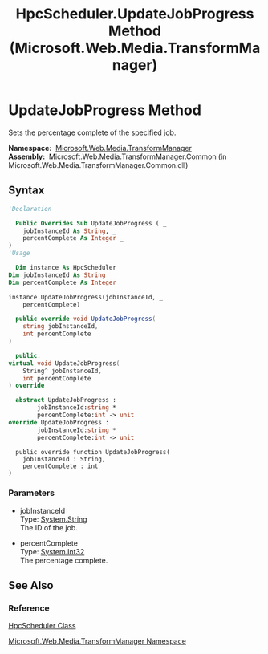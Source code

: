 ﻿---
title: HpcScheduler.UpdateJobProgress Method  (Microsoft.Web.Media.TransformManager)
TOCTitle: UpdateJobProgress Method
ms:assetid: M:Microsoft.Web.Media.TransformManager.HpcScheduler.UpdateJobProgress(System.String,System.Int32)
ms:mtpsurl: https://msdn.microsoft.com/en-us/library/microsoft.web.media.transformmanager.hpcscheduler.updatejobprogress(v=VS.90)
ms:contentKeyID: 35521056
ms.date: 06/14/2012
mtps_version: v=VS.90
f1_keywords:
- Microsoft.Web.Media.TransformManager.HpcScheduler.UpdateJobProgress
dev_langs:
- csharp
- jscript
- vb
- FSharp
- cpp
api_location:
- Microsoft.Web.Media.TransformManager.Common.dll
api_name:
- Microsoft.Web.Media.TransformManager.HpcScheduler.UpdateJobProgress
api_type:
- Managed
topic_type:
- apiref
- kbSyntax
product_family_name: VS
ROBOTS: INDEX,FOLLOW
---

# UpdateJobProgress Method

Sets the percentage complete of the specified job.

**Namespace:**  [Microsoft.Web.Media.TransformManager](microsoft-web-media-transformmanager-namespace.md)  
**Assembly:**  Microsoft.Web.Media.TransformManager.Common (in Microsoft.Web.Media.TransformManager.Common.dll)

## Syntax

```vb
'Declaration

  Public Overrides Sub UpdateJobProgress ( _
    jobInstanceId As String, _
    percentComplete As Integer _
)
'Usage

  Dim instance As HpcScheduler
Dim jobInstanceId As String
Dim percentComplete As Integer

instance.UpdateJobProgress(jobInstanceId, _
    percentComplete)
```

```csharp
  public override void UpdateJobProgress(
    string jobInstanceId,
    int percentComplete
)
```

```cpp
  public:
virtual void UpdateJobProgress(
    String^ jobInstanceId, 
    int percentComplete
) override
```

``` fsharp
  abstract UpdateJobProgress : 
        jobInstanceId:string * 
        percentComplete:int -> unit 
override UpdateJobProgress : 
        jobInstanceId:string * 
        percentComplete:int -> unit 
```

```jscript
  public override function UpdateJobProgress(
    jobInstanceId : String, 
    percentComplete : int
)
```

### Parameters

  - jobInstanceId  
    Type: [System.String](https://msdn.microsoft.com/library/s1wwdcbf)  
    The ID of the job.  

<!-- end list -->

  - percentComplete  
    Type: [System.Int32](https://msdn.microsoft.com/library/td2s409d)  
    The percentage complete.  

## See Also

### Reference

[HpcScheduler Class](hpcscheduler-class-microsoft-web-media-transformmanager.md)

[Microsoft.Web.Media.TransformManager Namespace](microsoft-web-media-transformmanager-namespace.md)

